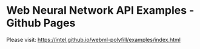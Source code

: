 # Web Neural Network API Examples - Github Pages

Please visit: https://intel.github.io/webml-polyfill/examples/index.html
